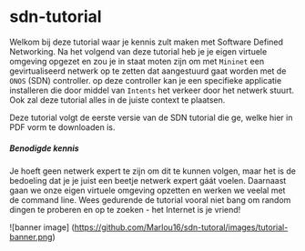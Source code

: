 # sdn-tutorial

Welkom bij deze tutorial waar je kennis zult maken met Software Defined Networking. Na het volgend van deze tutorial heb je je eigen virtuele omgeving opgezet en zou je in staat moten zijn om met `Mininet` een gevirtualiseerd netwerk op te zetten dat aangestuurd gaat worden met de `ONOS` (SDN) controller. op deze controller kan je een specifieke applicatie installeren die door middel van `Intents` het verkeer door het netwerk stuurt. Ook zal deze tutorial alles in de juiste context te plaatsen.

Deze tutorial volgt de eerste versie van de SDN tutorial die ge, welke hier in PDF vorm te downloaden is.

##### Benodigde kennis #####
Je hoeft geen netwerk expert te zijn om dit te kunnen volgen, maar het is de bedoeling dat je je juist een beetje netwerk expert gáát voelen. Daarnaast gaan we onze eigen virtuele omgeving opzetten en werken we veelal met de command line. Wees gedurende de tutorial vooral niet bang om random dingen te proberen en op te zoeken - het Internet is je vriend!

![banner image]
(https://github.com/Marlou16/sdn-tutoral/images/tutorial-banner.png)

